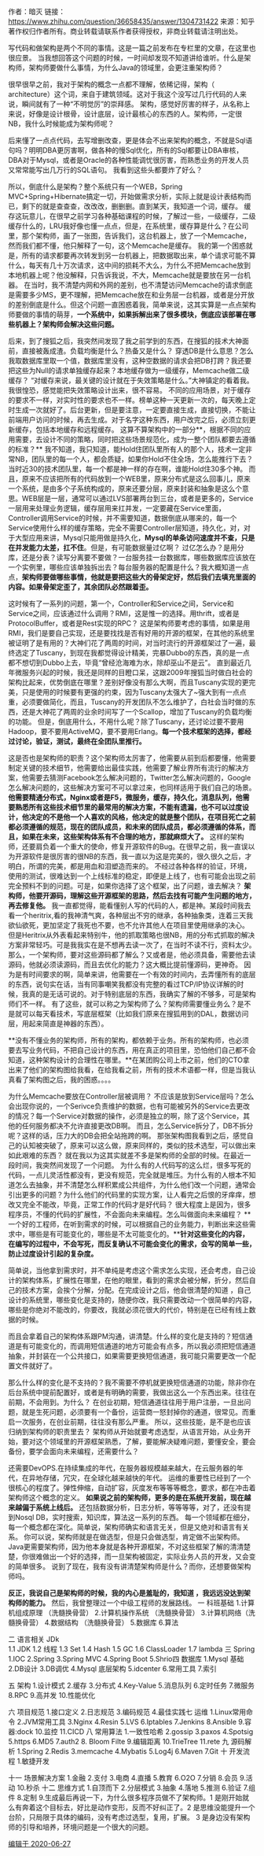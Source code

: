 作者：暗灭
链接：https://www.zhihu.com/question/36658435/answer/1304731422
来源：知乎
著作权归作者所有。商业转载请联系作者获得授权，非商业转载请注明出处。



写代码和做架构是两个不同的事情。这是一篇之前发布在专栏里的文章，在这里也很应景。
当我想回答这个问题的时候，一时间却发现不知道讲给谁听。什么是架构师，架构师要做什么事情，为什么Java的领域里，会更注重架构师？

很早很早之前，我对于架构的概念一点都不理解，依稀记得，架构（ architecture）这个词，来自于建筑领域。这对于我这个没写过几行代码的人来说，瞬间就有了一种“不明觉厉”的崇拜感。
架构，感觉好厉害的样子，从名称上来说，好像是设计根骨，设计底层，设计最核心的东西的人。架构师，一定很NB，我什么时候能成为架构师呢？

后来懂了一点点代码，去写增删改查，更是体会不出来架构的概念，不就是Sql语句吗？明明DBA更厉害啊，做各种的慢Sql优化，所有的Sql都要让DBA审核，DBA对于Mysql，或者是Oracle的各种性能调忧很厉害，而熟悉业务的开发人员又常常能写出几万行的SQL语句。
我看到这些头都要炸了好么？

所以，倒底什么是架构？整个系统只有一个WEB，Spring MVC+Spring+Hibernate搞定一切，开始做需求分析，实际上就是设计表结构而已，剩下的就是查查查，改改改，删删删。直到某天，我知道一个词，缓存。
缓存这玩意儿，在很早之前学习各种基础课程的时候，了解过一些，一级缓存，二级缓存什么的，LRU我好像也懂一点点，但是，在系统里，缓存算是什么？在公司里，那个架构师，画了一张图，告诉我们，这台机器上，放了一个Memcache，然而我们都不懂，他只解释了一句，这个Memcache是缓存。
我的第一个困惑就是，所有的请求都要再次转发到另一台机器上，把数据取出来，单个请求可能不算什么，每天有几十万次请求，这中间的损耗不大么，为什么不把Memcache放到本地机器上呢？他没解释，只告诉我说，不大，Memcache就是要放在另一台机器。
在当时，我不清楚内网和外网的差别，也不清楚访问Memcache的请求倒底是需要多少MS，更不理解，把Memcache放在和业务层一台机器，或者是分开放的差别倒底是什么。但这个问题一直困惑着我，简单来说，这其实算是一点点架构师要做的事情的萌芽，**一个系统中，如果拆解出来了很多模块，倒底应该部署在哪些机器上？架构师会解决这些问题。**

后来，到了搜狐之后，我突然间发现了我之前学到的东西，在搜狐的技术大神面前，直接被轰成渣。负载均衡是什么？热备又是什么？
穿透DB是什么意思？怎么我取数据库里取一个值，数据库里没有，这种空数据的请求会把DB打跨？我还要把这些为Null的请求单独缓存起来？本地缓存做为一级缓存，Memcache做二级缓存？
“对缓存来说，最关键的设计就在于失效策略是什么。”大神镇定的看着我。我很惶恐，感觉能把失效策略设计出来，很不容易。
不同的应用场景，对于缓存的要求不一样，对实时性的要求也不一样。榜单这种一天更新一次的，每天晚上定时生成一次就好了。后台更新，但是要注意，一定要直接生成，直接切换，不能让前端用户访问的时候，再去生成。对于名字这种东西，用户改完之后，必须立刻更新缓存，包括本地缓存和远程缓存。
这算不算架构中的一部分**，根据不同的应用需要，去设计不同的策略，同时把这些场景规范化，成为一整个团队都要去遵循的标准？**
我不知道，我只知道，能Hold住团队里所有人的那个人，技术一定非常NB，团队里的每一个人，都会质疑，如果你Hold不住全场，怎么能推行下去？当时近30的技术团队里，每一个都是神一样的存在啊，谁能Hold住30多个神。
而且，原来不应该把所有的代码放到一个WEB里，原来分布式是这么回事儿，原来一个系统，是由多个子系统构成的，原来还要分层，原来封装和抽象是这么个意思。WEB层是一层，通常可以通过LVS部署两台到三台，或者是更多的，Service一层用来处理业务逻辑，缓存层用来扛并发，一定要藏在Service里面，Controller调用Service的时候，并不需要知道，数据倒底从哪来的，每一个Service使用什么样的缓存策略，完全不需要Controller层知道，持久化，对，对于大型应用来讲，Mysql只能用做是持久化，**Mysql的单条访问速度并不查，只是在并发能力太差，扛不住**。但是，有可能数据量过亿啊？
过亿怎么办？是用分库，还是分表？读写分离要不要做？一台服务挂一台数据库，哪些数据库应该放在一个实例里，哪些应该单独拆出去？每台服务器的配置是什么？我大概知道一点点，**架构师要做哪些事情，他就是要把这些大的骨架定好，然后我们去填充里面的内容。如果骨架定歪了，其余团队必然跟着歪。**

这时候有了一系列的问题，第一个，Controller和Service之间，Service和Service之间，应该通过什么调用？RMI，这是惟一的选择。用thrift，或者是ProtocolBuffer，或者是Rest实现的RPC？
这是架构师要考虑的事情，如果是用RMI，我们是要自己实现，还是要找找是否有好用的开源的框架，在其他的系统里被证明了是有用的？大神们花了两周的时间，对当时流行的开源框架过了一遍，最终选定了Tuscany，到现在我都觉得设计精美，完暴Dubbo的东西，真的是一点都不想切到Dubbo上去，毕竟“曾经沧海难为水，除却巫山不是云”。
直到最近几年微服务兴起的时候，我还是同样的目瞪口呆，这跟2009年搜狐当时做白社会的架构比起来，优势倒底在哪里？差别好像没有那么大啊，而且Tuscany实现的更完美，只是使用的时候要有更强的约束，因为Tuscany太强大了~强大到有一点点重，必须要做简化，而且，Tuscany的开发团队不怎么维护了，白社会当时做的东西，还是大神花了两周的业余时间写了一个Scallop，增加了Tuscany的负载均衡的功能。
但是，倒底用什么，不用什么呢？除了Tuscany，还讨论过要不要用Hadoop，要不要用ActiveMQ，要不要用Erlang。**每一个技术框架的选择，都经过讨论，验证，测试，最终在全团队里推行。**

这是否也是架构师的职责？这个架构师太厉害了，他需要从前到后都要懂，他需要制定关键的技术细节，他需要给出最佳实践，他需要了解业界所有流行的解决方案，他需要去猜测Facebook怎么解决问题的，Twitter怎么解决问题的，Google怎么解决问题的，这些解决方案可不可以拿过来，也同样适用于我们自己的场景。
**他需要精通分布式，Nginx或者是F5，微服务，缓存，持久化，消息队列，他需要熟悉所有这些技术细节里的最常用的解决方案，不能有遗漏，也不可以过度设计，他决定的不是他一个人喜欢的风格，他决定的就是整个团队，在项目死亡之前都必须遵循的规范，现在的团队成员，和未来的团队成员，都必须遵循的体系，而且，如果在未来，这些架构体系有不合理的地方，那就麻烦大了。**
这样的架构师，还要肩负着一个重大的使命，修复开源软件的Bug。在很早之前，我一直误以为开源软件是很厉害的很NB的东西，我一直以为这是完美的，很久很久之后，才明白，所谓的完美，都是用血和泪塑造而来的。
不经过各种各样的验证，环境，使用的测试，很难达到一个上线标准的稳定，即便是上线了，也有可能会出现之前完全预料不到的问题。可是，如果你选择了这个框架，出了问题，谁去解决？
**架构师，他要开源码，理解这些开源框架的思路，然后去找有可能产生问题的地方，再去修复他。**
我一直都觉得，能看懂别人写的代码的人，都是神。某段时间我去看一个heritrix,看的我神清气爽，各种层出不穷的继承，各种抽象类，连着三天我欲仙欲死，更加坚定了我死也不要，也不允许其他人在项目里使用继承的决心。
但是Heritrix从外表看起来特别牛，他的抓取策略也很NB，用的分布式抓取的解决方案非常轻巧。可是我我实在是不想再去读一次了，在当时不读不行，资料太少。那么，一个架构师，要对这些源码都了解么？又或者是，他必须具备，需要他去读源码，他就必须读源码，而且去优化的能力？这大概比提前懂源码，更神奇。
因为是有时间要求的啊，简单来讲，他需要在一个有效的时间内，去弄懂所有的底层的东西，说句实在话，当有同事嘲笑我都没有完整的看过TCP/IP协议详解的时候，我真的是无话可说的。对于特别底层的东西，我确实了解的不够多，可是架构师们不一样。
有了这些，就可以称之为架构师了么？架构师需要懂业务么？是不是就可以每天看技术，写底层框架（比如我们原来在搜狐用到的DAL，数据访问层，用起来简直是神器的东西）。

**没有不懂业务的架构师，所有的架构，都依赖于业务。所有的架构师，也必须要去写业务代码，不把自己设计的东西，用在真正的项目里，恐怕他们自己都不会知道，这种架构设计的合理性在哪里。**在某团购公司上市之前，他们的CTO拿出来了他们的架构图给我看，在给我看之前，所有的技术术语都一样，但是当我认真看了架构图之后，我的困惑。。。。

为什么Memcache要放在Controller层被调用？ 不应该是放到Service层吗？怎么会出现你说的，一个Serivce负责维护的数据，也有可能被另外的Service去更改的情况？每一个Service对数据的操作，必须是独立的啊，除了这个Service，其他的任何服务都决不允许直接更改DB啊。
而且，怎么Service拆分了，DB不拆分呢？这样的话，压力大的DB会把全站拖跨的啊。
那张架构图我看到之后，感觉自己的认知被突破了，原来可以这么做，原来同样的，类似的技术选型，可以做出来如此艰难的东西？
就在我以为这其实就差不多是架构师的全部的时候。在最近一段时间，我突然间发现了一个问题。
为什么有的人代码写的这么烂，很多写死的代码，一点儿灵活性都没有，更没有规范，完全就是堆压。为什么有的人根本不知道怎么去抽象，并不清楚怎么样积累成公共组件，为什么他们改一个问题，通常会引出更多的问题？为什么他们的代码里的实现方案，让人看完之后恨的牙痒痒，想改又完全不能改，毕竟，正常工作的代码才是好代码？
很大程度上是因为，很多程序员，不懂的代码的扩展性，不会面向未来编程。怎么叫做面向未来编程？
**一个好的工程师，在听到需求的时候，可以根据自己的业务能力，判断出来这些需求中，哪些是有可能变化的，哪些是不太可能变化的。****针对这些变化的内容，在编写的过程中，不会写死，而反复确认不可能会变化的需求，会写的简单一些，防止过度设计引起的复杂度。**

简单说，当他拿到需求时，并不单纯是考虑这个需求怎么实现，还会考虑，自己设计的架构体系，扩展性在哪里，在他的眼里，看到的需求会被分解，折分，然后自己的技术方案，会挨个分解，分配。在完成设计之后，他会很清楚的知道 ，自己设计的系统里，哪些变化是支持的，随便你改，我只需要改动一个很简单的内容，哪些是你绝对不能改的，你要改，我就必须花很大的代价，特别是在已经有线上数据的时候。

而且会拿着自己的架构体系跟PM沟通，讲清楚。什么样的变化是支持的？短信通道是有可能变化的，而调用短信通道的地方可能会有点多，所以我必须把短信通道抽象，并封装在一个公共接口，如果需要更换短信通道，我可能只需要更改一个配置文件就好了。

那么什么样的变化是不支持的？我不需要不停机就更换短信通道的功能，除非你在后台系统中提前配置好，或者是有明确的需要，我做出这么一个东西出来。往往在前期，不会用到。为什么？
在创业初期，短信通道往往用于用户注册，一旦出问题，就是生死问题，必须要有一个备份，运营商一怒封掉你的通道，很常见。而重启一次服务，在创业前期，往往没有那么严重。
所以，这些技能，是不是也应该归纳到架构师的职责里去？
架构师从开始就要考虑选型，从语言开始，从业务开始，要对这个领域里的开源框架熟悉，了解，要能解决疑难问题，要懂安全，要会备份，要学会面向未来编程，还需要什么？

还需要DevOPS.在持续集成的年代，在服务器规模越来越大，在云服务器的年代，在异地存储，冗灾，在全球化越来越快的年代。
运维的重要性已经到了一个很核心的程度了。弹性伸缩，自动扩容，灰度发布等等等概念，要求，都在冲击着架构师这个概念的定义。
**如果说之前的架构师，更多的是在系统开发前，现在越来越偏于系统上线后。**
还包括数据分析，日志分析，等等等等，对了，还没有提到Nosql DB，实时搜索，知识库，算法这一系列的东西。
每一个领域都在细分，每一个概念都在深化。简单说，架构师确实和语言无关，但是又绝对和语言有关系。
你可以说，架构师就是在做选型，但是只会做选型，肯定做不出架构师。Java更需要架构师，因为他本身就是各种开源框架，不对这些框架了解的清清楚楚，你很难做出一个好的选择，而一旦架构被固定，实际业务人员的开发，又会变的简单很多。
说到了现在，我有没有讲清楚架构师是什么？而你，还想要做架构师吗。

**反正，我说自己是架构师的时候，我的内心是羞耻的，我知道 ，我远远没达到架构师的能力。**
然后，我曾整理过一个中级工程师的发展路线。
一 科班基础
   1.计算机组成原理   （洗髓换骨营）   2.计算机操作系统    （洗髓换骨营）   3.计算机网络（洗髓换骨营）   4.数据结构  （洗髓换骨营）        5.数据库   6.算法

二  语言相关
 JDk  
          1.1 JDK          1.2 线程          1.3 Set          1.4 Hash          1.5 GC          1.6 ClassLoader          1.7 lambda
 三  Spring 
      1.IOC       2.Spring       3.Spring MVC      4.Spring Boot      5.Shrio四 数据库
           1.Mysql 基础           2.DB设计           3.DB调优           4.Mysql 底层架构           5.idcenter           6.常用工具           7.索引


五 架构
     1.设计模式     2.缓存     3.分布式     4.Key-Value       5.消息队列     6.定时任务     7.微服务     8.RPC     9.高并发     10.性能优化

六 项目规范
    1.接口定义    2.日志规范    3.编码规范    4.最佳实践七 运维
   1.Linux常用命令   2.JVM常用工具   3.Nginx   4.Resin   5.LVS   6.Iptables   7.Jenkins   8.Ansible     9.容器:dock 10.监控  11.CICD
八 常用算法  1.一致性哈希  2.gossip  3.paxos   4.Spotsig  5.https  6.MD5  7.auth2  8. Bloom Filte  9.编辑距离  10.TrieTree  11.rete
九 源码解析  1.Spring    2.Redis   3.memcache  4.Mybatis  5.Log4j  6.Maven  7.Git
十 开发流程
   1.敏捷开发

十一 场景解决方案    1.金融    2.支付    3.电商    4.直播    5.教育    6.O2O    7.分销    8.会员    9.活动    10.秒杀
十二  思维方式
    1.自顶而下    2.分层模式    3.抽象    4.落地    5.推测    6.验证    7.组件    8.定制    9.生成最后再说一下，为什么很多程序员做不了架构师。1 是刚开始就么有奔着这个目标去，好比是动作变形，反而不好纠正了。2 是思维没能提升一个台阶，只局限于具体的编码，没有考虑过选型，复用，扩展。
3 是身边没有架构师的引导和培养，环境问题是一个很大的问题。

[编辑于 2020-06-27](http://www.zhihu.com/question/36658435/answer/1304731422)